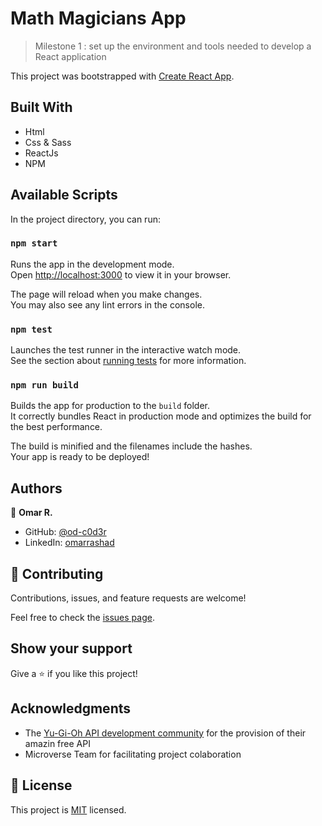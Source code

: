 # Math Magicians App

> Milestone 1 : set up the environment and tools needed to develop a React application

This project was bootstrapped with [Create React App](https://github.com/facebook/create-react-app).

## Built With

- Html
- Css & Sass
- ReactJs
- NPM

## Available Scripts

In the project directory, you can run:

### `npm start`

Runs the app in the development mode.\
Open [http://localhost:3000](http://localhost:3000) to view it in your browser.

The page will reload when you make changes.\
You may also see any lint errors in the console.

### `npm test`

Launches the test runner in the interactive watch mode.\
See the section about [running tests](https://facebook.github.io/create-react-app/docs/running-tests) for more information.

### `npm run build`

Builds the app for production to the `build` folder.\
It correctly bundles React in production mode and optimizes the build for the best performance.

The build is minified and the filenames include the hashes.\
Your app is ready to be deployed!

## Authors

👤 **Omar R.**

- GitHub: [@od-c0d3r](https://github.com/od-c0d3r)
- LinkedIn: [omarrashad](https://linkedin.com/in/omarrashad)

## 🤝 Contributing

Contributions, issues, and feature requests are welcome!

Feel free to check the [issues page](../../issues/).

## Show your support

Give a ⭐️ if you like this project!

## Acknowledgments

- The [Yu-Gi-Oh API development community](https://db.ygoprodeck.com/api-guide/) for the provision of their amazin free API
- Microverse Team for facilitating project colaboration

## 📝 License

This project is [MIT](./MIT.md) licensed.
